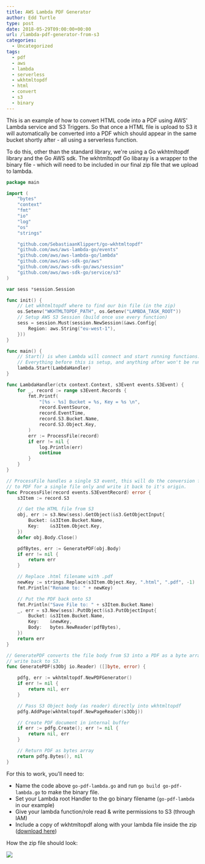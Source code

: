 ```yaml
---
title: AWS Lambda PDF Generator
author: Edd Turtle
type: post
date: 2018-05-29T09:00:00+00:00
url: /lambda-pdf-generator-from-s3
categories:
  - Uncategorized
tags:
  - pdf
  - aws
  - lambda
  - serverless
  - wkhtmltopdf
  - html
  - convert
  - s3
  - binary
---
```


This is an example of how to convert HTML code into a PDF using AWS' Lambda service and S3 Triggers. So that once a HTML file is upload to S3 it will automatically be converted into a PDF which should appear in the same bucket shortly after - all using a serverless function.

To do this, other than the standard library, we're using a Go wkhtmltopdf library and the Go AWS sdk. The wkhtmltopdf Go libaray is a wrapper to the binary file - which will need to be included in our final zip file that we upload to lambda.

```go
package main

import (
    "bytes"
    "context"
    "fmt"
    "io"
    "log"
    "os"
    "strings"

    "github.com/SebastiaanKlippert/go-wkhtmltopdf"
    "github.com/aws/aws-lambda-go/events"
    "github.com/aws/aws-lambda-go/lambda"
    "github.com/aws/aws-sdk-go/aws"
    "github.com/aws/aws-sdk-go/aws/session"
    "github.com/aws/aws-sdk-go/service/s3"
)

var sess *session.Session

func init() {
    // Let wkhtmltopdf where to find our bin file (in the zip)
    os.Setenv("WKHTMLTOPDF_PATH", os.Getenv("LAMBDA_TASK_ROOT"))
    // Setup AWS S3 Session (build once use every function)
    sess = session.Must(session.NewSession(&aws.Config{
        Region: aws.String("eu-west-1"),
    }))
}

func main() {
    // Start() is when Lambda will connect and start running functions.
    // Everything before this is setup, and anything after won't be run.
    lambda.Start(LambdaHandler)
}

func LambdaHandler(ctx context.Context, s3Event events.S3Event) {
    for _, record := range s3Event.Records {
        fmt.Printf(
            "[%s - %s] Bucket = %s, Key = %s \n",
            record.EventSource,
            record.EventTime,
            record.S3.Bucket.Name,
            record.S3.Object.Key,
        )
        err := ProcessFile(record)
        if err != nil {
            log.Println(err)
            continue
        }
    }
}

// ProcessFile handles a single S3 event, this will do the conversion from HTML
// to PDF for a single file only and write it back to it's origin.
func ProcessFile(record events.S3EventRecord) error {
    s3Item := record.S3

    // Get the HTML file from S3
    obj, err := s3.New(sess).GetObject(&s3.GetObjectInput{
        Bucket: &s3Item.Bucket.Name,
        Key:    &s3Item.Object.Key,
    })
    defer obj.Body.Close()

    pdfBytes, err := GeneratePDF(obj.Body)
    if err != nil {
        return err
    }

    // Replace .html filename with .pdf
    newKey := strings.Replace(s3Item.Object.Key, ".html", ".pdf", -1)
    fmt.Println("Rename to: " + newKey)

    // Put the PDF back onto S3
    fmt.Println("Save File to: " + s3Item.Bucket.Name)
    _, err = s3.New(sess).PutObject(&s3.PutObjectInput{
        Bucket: &s3Item.Bucket.Name,
        Key:    &newKey,
        Body:   bytes.NewReader(pdfBytes),
    })
    return err
}

// GeneratePDF converts the file body from S3 into a PDF as a byte array to
// write back to S3.
func GeneratePDF(s3Obj io.Reader) ([]byte, error) {

    pdfg, err := wkhtmltopdf.NewPDFGenerator()
    if err != nil {
        return nil, err
    }

    // Pass S3 Object body (as reader) directly into wkhtmltopdf
    pdfg.AddPage(wkhtmltopdf.NewPageReader(s3Obj))

    // Create PDF document in internal buffer
    if err := pdfg.Create(); err != nil {
        return nil, err
    }

    // Return PDF as bytes array
    return pdfg.Bytes(), nil
}
```

For this to work, you'll need to:

* Name the code above `go-pdf-lambda.go` and run `go build go-pdf-lambda.go` to make the binary file.
* Set your Lambda root Handler to the go binary filename (`go-pdf-lambda` in our example)
* Give your lambda function/role read & write permissions to S3 (through IAM)
* Include a copy of wkhtmltopdf along with your lambda file inside the zip ([download here](https://wkhtmltopdf.org/downloads.html))

How the zip file should look:

![](/img/2018/lambda-zip-archive.png)
